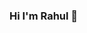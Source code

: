 ### Hi I'm Rahul 👋

<!--
**RahulKumar408/RahulKumar408** is a ✨ _special_ ✨ repository because its `README.md` (this file) appears on your GitHub profile.

I am Rahul Kumar, a third-year undergraduate at IIT Gandhinagar in the decepline of Chemical Engineering with minor in Computer Science and Engineering. I have an interest in the fields of Software Development, Web Development.

-
- 📫 How to reach me: kumar.rahul@iitgn.ac.in

-->

